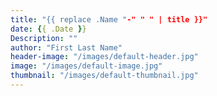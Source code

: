 ```yaml
---
title: "{{ replace .Name "-" " " | title }}"
date: {{ .Date }}
Description: ""
author: "First Last Name"
header-image: "/images/default-header.jpg"
image: "/images/default-image.jpg"
thumbnail: "/images/default-thumbnail.jpg"
---
```

